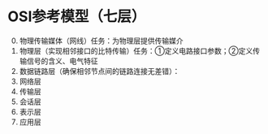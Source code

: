 


# OSI参考模型（七层）
0. 物理传输媒体（网线）任务：为物理层提供传输媒介
1. 物理层（实现相邻接口的比特传输）任务：①定义电路接口参数；②定义传输信号的含义、电气特征
2. 数据链路层（确保相邻节点间的链路连接无差错）：
3. 网络层
4. 传输层
5. 会话层
6. 表示层
7. 应用层



<!--stackedit_data:
eyJoaXN0b3J5IjpbMTc0ODIyMzY0OCwyMDQwMjk3NjIyXX0=
-->